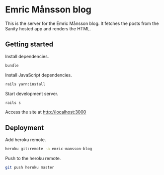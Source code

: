 # Emric Månsson blog

This is the server for the Emric Månsson blog. It fetches the posts from the
Sanity hosted app and renders the HTML.

## Getting started

Install dependencies.

```bash
bundle
```

Install JavaScript dependencies.

```bash
rails yarn:install
```

Start development server.

```bash
rails s
```

Access the site at [http://localhost:3000](http://localhost:3000)

## Deployment

Add heroku remote.

```bash
heroku git:remote -a emric-mansson-blog
```

Push to the heroku remote.

```bash
git push heroku master
```
